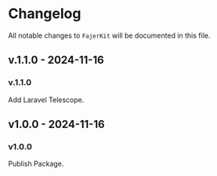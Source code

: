 # Changelog

All notable changes to `FajerKit` will be documented in this file.

## v.1.1.0 - 2024-11-16

### **v.1.1.0**

Add Laravel Telescope.

## v1.0.0 - 2024-11-16

### **v1.0.0**

Publish Package.
